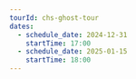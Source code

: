 ```yaml
---
tourId: chs-ghost-tour
dates:
  - schedule_date: 2024-12-31
    startTime: 17:00
  - schedule_date: 2025-01-15
    startTime: 18:00
---
```

